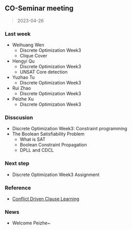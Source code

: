 ## CO-Seminar meeting

> 2023-04-26

### Last week

- Weihuang Wen
  - Discrete Optimization Week3
  - Clique Cover
- Hengyi Qu
  - Discrete Optimization Week3
  - UNSAT Core detection
- Yuzhao Tu
  - Discrete Optimization Week3
- Rui Zhao
  - Discrete Optimization Week3
- Peizhe Xu
  - Discrete Optimization Week3

### Disscusion

- Discrete Optimization Week3: Constraint programming
- The Boolean Satisfiability Problem
  - What is SAT
  - Boolean Constraint Propagation
  - DPLL and CDCL

### Next step

- Discrete Optimization Week3 Assignment

### Reference

- [Conflict Driven Clause Learning](https://cse442-17f.github.io/Conflict-Driven-Clause-Learning/)

### News

- Welcome Peizhe~